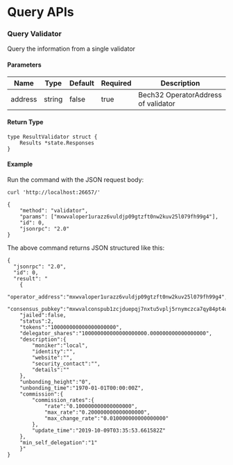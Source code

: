 # Query APIs
<!---
//uatnet.usdp.io/validator?address=_
----[goh sendiri-html] 
-- [https://cosmos.network/rpc/#/ICS21/get_staking_validators__validatorAddr_]
-->


### Query Validator
Query the information from a single validator

#### Parameters
| Name | Type | Default | Required | Description                 |
| ---- | ---- | ------- | -------- | --------------------------- |
| address | string | false | true    | Bech32 OperatorAddress of validator |


#### Return Type
```
type ResultValidator struct {
    Results *state.Responses
}
```


#### Example

Run the command with the JSON request body:
```
curl 'http://localhost:26657/'
```

```
{
    "method": "validator",
    "params": ["mxwvaloper1urazz6vuldjp09gtzft0nw2kuv25l079fh99g4"],
    "id": 0,
    "jsonrpc": "2.0"
}
```

The above command returns JSON structured like this:
```
{
  "jsonrpc": "2.0",
  "id": 0,
  "result": "
    { 
    "operator_address":"mxwvaloper1urazz6vuldjp09gtzft0nw2kuv25l079fh99g4",
    "consensus_pubkey":"mxwvalconspub1zcjduepqj7nxtu5vplj5rnymczca7qy84pt4ufxy408m9gz2eavyjpdhw08s8gcu3p",
    "jailed":false,
    "status":2,
    "tokens":"100000000000000000000",
    "delegator_shares":"100000000000000000000.000000000000000000",
    "description":{ 
        "moniker":"local",
        "identity":"",
        "website":"",
        "security_contact":"",
        "details":""
    },
    "unbonding_height":"0",
    "unbonding_time":"1970-01-01T00:00:00Z",
    "commission":{ 
        "commission_rates":{ 
            "rate":"0.100000000000000000",
            "max_rate":"0.200000000000000000",
            "max_change_rate":"0.010000000000000000"
        },
        "update_time":"2019-10-09T03:35:53.661582Z"
    },
    "min_self_delegation":"1"
    }"
}
```

